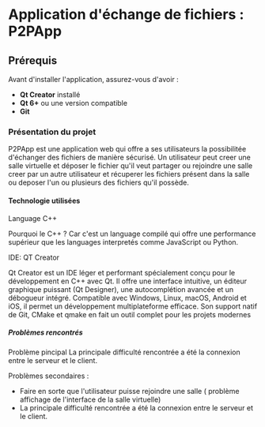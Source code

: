 # Application d'échange de fichiers : P2PApp

## Prérequis 

Avant d'installer l'application, assurez-vous d'avoir :  
- **Qt Creator** installé 
- **Qt 6+** ou une version compatible  
- **Git**  



### Présentation du projet 

P2PApp est une application web qui offre a ses utilisateurs la possibilitée d'échanger des fichiers de manière sécurisé. Un utilisateur peut creer une salle virtuelle et déposer le fichier qu'il veut partager ou rejoindre une salle creer par un autre utilisateur et récuperer les fichiers présent dans la salle ou deposer l'un ou plusieurs des fichiers qu'il possède.

#### Technologie utilisées 

Language C++

Pourquoi le C++ ? Car c'est un language compilé qui offre une performance supérieur que les languages interpretés comme JavaScript ou Python.

IDE: QT Creator 

Qt Creator est un IDE léger et performant spécialement conçu pour le développement en C++ avec Qt. Il offre une interface intuitive, un éditeur graphique puissant (Qt Designer), une autocomplétion avancée et un débogueur intégré. Compatible avec Windows, Linux, macOS, Android et iOS, il permet un développement multiplateforme efficace. Son support natif de Git, CMake et qmake en fait un outil complet pour les projets modernes


##### Problèmes rencontrés  
Problème pincipal 
La principale difficulté rencontrée a été la connexion entre le serveur et le client. 

Problèmes secondaires : 

- Faire en sorte que l'utilisateur puisse rejoindre une salle ( problème affichage de l'interface de la salle virtuelle)
- La principale difficulté rencontrée a été la connexion entre le serveur et le client. 


 



